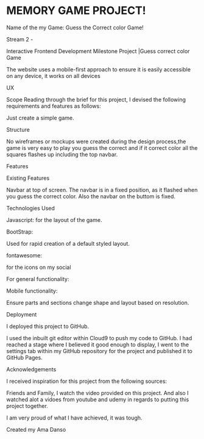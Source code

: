 
# MEMORY GAME PROJECT!

Name of the my Game: Guess the Correct color Game!


Stream 2 - 

Interactive Frontend Development Milestone Project |Guess correct color Game


The website uses a mobile-first approach to ensure it is easily accessible on any device, it works on all devices

UX

Scope
Reading through the brief for this project, I devised the following requirements and features as follows:

Just create a simple game.


Structure

No wireframes or mockups were created during the design process,the game is very easy to play you guess the correct and if it correct color all the squares flashes up including the top navbar.

Features

Existing Features

Navbar at top of screen.
The navbar is in a fixed position, as it flashed when you guess the correct color. Also the navbar on the buttom is fixed.


Technologies Used

Javascript:
for the layout of the game.

BootStrap:

Used for rapid creation of a default styled layout.


fontawesome:

for the icons on my social


For general functionality:

Mobile functionality:

Ensure parts and sections change shape and layout based on resolution.


Deployment

I deployed this project to GitHub. 

I used the inbuilt git editor within Cloud9 to push my code to GitHub. I had reached a stage where I believed it good enough to display, I went to the settings tab within my GitHub repository for the project and published it to GitHub Pages.

Acknowledgements

I received inspiration for this project from the following sources:

Friends and Family, I watch the video provided on this project. And also I  watched alot a vidoes from youtube and udemy in regards to putting this project together.


I am very proud of what I have achieved, it was tough.

Created my Ama Danso
